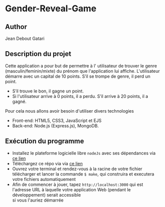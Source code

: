# Gender-Reveal-Game

## Author

Jean Debout Gatari  

## Description du projet

Cette application a pour but de permettre à l' utilisateur  de  trouver le genre (masculin/feminin/mixte) du prénom que l'application lui affiche. 
L'utilisateur démarre avec un capital de 10 points. S’il se trompe de genre, il perd un point.
 
* S’il trouve le bon, il gagne un point.
* Si l'utilisateur arrive à 0 points, il a perdu. S’il arrive à 20 points, il a gagné.


Pour cela nous allons avoir besoin d'utiliser divers technologies

* Front-end: HTML5, CSS3, JavaScript et EJS
* Back-end: Node.js (Express.js), MongoDB.


## Exécution du programme


* Installez le plateforme logicielle libre ```nodeJs``` avec ses dépendances via [ce lien](https://nodejs.org/en/download/package-manager/)
* Téléchargez ce répo via  via [ce lien](https://github.com/JeanDeboutGat/Gender-Reveal-Game)
* Ouvrez votre terminal et rendez-vous à la racine de votre  fichier télécharger et lancer la commande ```$ make```, qui construira et executera votre fichiers 
  automatiquement
* Afin de commencer à jouer, tapez ```http://localhost:3000``` qui est l'adresse URL à laquelle votre application Web (pendant le développement) serait accessible   
  si vous l'auriez démarrée




